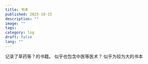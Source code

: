 ```yaml
---
title: 书本
published: 2025-10-15
description: ""
image: ""
tags:
category: log
draft: false
lang: ""
---
```


记录了草药等？的书籍。
似乎也包含中医等医术？
似乎为较为大的书本